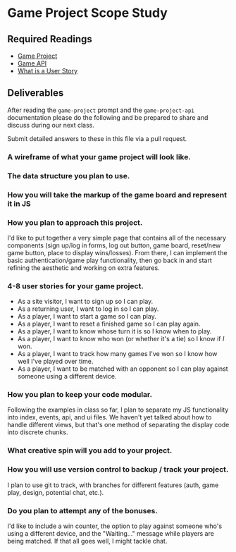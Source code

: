 # Game Project Scope Study

## Required Readings

-   [Game Project](https://github.com/ga-wdi-boston/game-project)
-   [Game API](https://github.com/ga-wdi-boston/game-project-api)
-   [What is a User Story](http://searchsoftwarequality.techtarget.com/definition/user-story)

## Deliverables

After reading the `game-project` prompt and the `game-project-api` documentation
please do the following and be prepared to share and discuss during our next
class.

Submit detailed answers to these in this file via a pull request.

### A wireframe of what your game project will look like.

### The data structure you plan to use.

### How you will take the markup of the game board and represent it in JS

### How you plan to approach this project.
I'd like to put together a very simple page that contains all of the necessary components (sign up/log in forms, log out button, game board, reset/new game button, place to display wins/losses). From there, I can implement the basic authentication/game play functionality, then go back in and start refining the aesthetic and working on extra features.

### 4-8 user stories for your game project.
- As a site visitor, I want to sign up so I can play.
- As a returning user, I want to log in so I can play.
- As a player, I want to start a game so I can play.
- As a player, I want to reset a finished game so I can play again.
- As a player, I want to know whose turn it is so I know when to play.
- As a player, I want to know who won (or whether it's a tie) so I know if *I* won.
- As a player, I want to track how many games I've won so I know how well I've played over time.
- As a player, I want to be matched with an opponent so I can play against someone using a different device.

### How you plan to keep your code modular.
Following the examples in class so far, I plan to separate my JS functionality into index, events, api, and ui files. We haven't yet talked about how to handle different views, but that's one method of separating the display code into discrete chunks. 

### What creative spin will you add to your project.

### How you will use version control to backup / track your project.
I plan to use git to track, with branches for different features (auth, game play, design, potential chat, etc.).

### Do you plan to attempt any of the bonuses.
I'd like to include a win counter, the option to play against someone who's using a different device, and the "Waiting..." message while players are being matched. If that all goes well, I might tackle chat.

